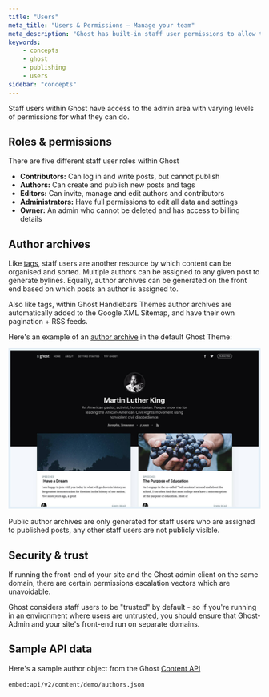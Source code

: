```yaml
---
title: "Users"
meta_title: "Users & Permissions – Manage your team"
meta_description: "Ghost has built-in staff user permissions to allow teams to collaborate effectively. Learn all about user permissions in Ghost."
keywords:
    - concepts
    - ghost
    - publishing
    - users
sidebar: "concepts"
---
```


Staff users within Ghost have access to the admin area with varying levels of permissions for what they can do.


## Roles & permissions

There are five different staff user roles within Ghost

- **Contributors:** Can log in and write posts, but cannot publish
- **Authors:** Can create and publish new posts and tags
- **Editors:** Can invite, manage and edit authors and contributors
- **Administrators:** Have full permissions to edit all data and settings
- **Owner:** An admin who cannot be deleted and has access to billing details


## Author archives

Like [tags](/concepts/tags/), staff users are another resource by which content can be organised and sorted. Multiple authors can be assigned to any given post to generate bylines. Equally, author archives can be generated on the front end based on which posts an author is assigned to.

Also like tags, within Ghost Handlebars Themes author archives are automatically added to the Google XML Sitemap, and have their own pagination + RSS feeds.

Here's an example of an [author archive](https://demo.ghost.io/author/martin/) in the default Ghost Theme:

[![Author Archive](../images/concepts/author-archive.jpg)](https://demo.ghost.io/author/martin/)

Public author archives are only generated for staff users who are assigned to published posts, any other staff users are not publicly visible.


## Security & trust

If running the front-end of your site and the Ghost admin client on the same domain, there are certain permissions escalation vectors which are unavoidable.

Ghost considers staff users to be "trusted" by default - so if you're running in an environment where users are untrusted, you should ensure that Ghost-Admin and your site's front-end run on separate domains.


## Sample API data

Here's a sample author object from the Ghost [Content API](/api/content/)

`embed:api/v2/content/demo/authors.json`
